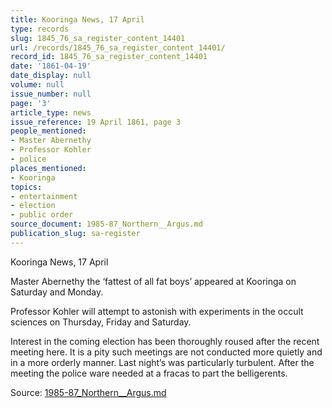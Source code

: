 ```yaml
---
title: Kooringa News, 17 April
type: records
slug: 1845_76_sa_register_content_14401
url: /records/1845_76_sa_register_content_14401/
record_id: 1845_76_sa_register_content_14401
date: '1861-04-19'
date_display: null
volume: null
issue_number: null
page: '3'
article_type: news
issue_reference: 19 April 1861, page 3
people_mentioned:
- Master Abernethy
- Professor Kohler
- police
places_mentioned:
- Kooringa
topics:
- entertainment
- election
- public order
source_document: 1985-87_Northern__Argus.md
publication_slug: sa-register
---
```


Kooringa News, 17 April

Master Abernethy the ‘fattest of all fat boys’ appeared at Kooringa on Saturday and Monday.

Professor Kohler will attempt to astonish with experiments in the occult sciences on Thursday, Friday and Saturday.

Interest in the coming election has been thoroughly roused after the recent meeting here.  It is a pity such meetings are not conducted more quietly and in a more orderly manner.  Last night’s was particularly turbulent.  After the meeting the police ware needed at a fracas to part the belligerents.

Source: [1985-87_Northern__Argus.md](/downloads/markdown/1985-87_Northern__Argus.md)
